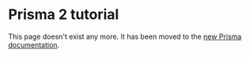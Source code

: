 # Prisma 2 tutorial

This page doesn't exist any more. It has been moved to the [new Prisma documentation](https://www.prisma.io/docs).